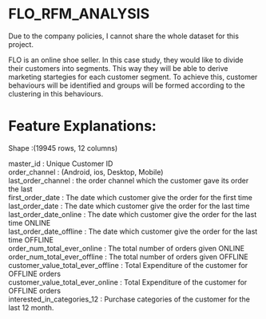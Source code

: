 # FLO_RFM_ANALYSIS

Due to the company policies, I cannot share the whole dataset for this project.

FLO is an online shoe seller. In this case study, they would like to divide their customers into segments. This way they will be able to derive marketing startegies for each customer segment. To achieve this, customer behaviours will be identified and groups will be formed according to the clustering in this behaviours.

# Feature Explanations:

Shape :(19945 rows, 12 columns)

master_id : Unique Customer ID  <br /> 
order_channel : (Android, ios, Desktop, Mobile)  <br /> 
last_order_channel : the order channel which the customer gave its order the last  <br /> 
first_order_date : The date which customer give the order for the first time  <br /> 
last_order_date : The date which customer give the order for the last time  <br /> 
last_order_date_online : The date which customer give the order for the last time ONLINE  <br /> 
last_order_date_offline : The date which customer give the order for the last time OFFLINE  <br /> 
order_num_total_ever_online : The total number of orders given ONLINE  <br /> 
order_num_total_ever_offline : The total number of orders given OFFLINE  <br /> 
customer_value_total_ever_offline : Total Expenditure of the customer for OFFLINE orders  <br /> 
customer_value_total_ever_online : Total Expenditure of the customer for OFFLINE orders  <br /> 
interested_in_categories_12 : Purchase categories of the customer for the last 12 month.  <br /> 
